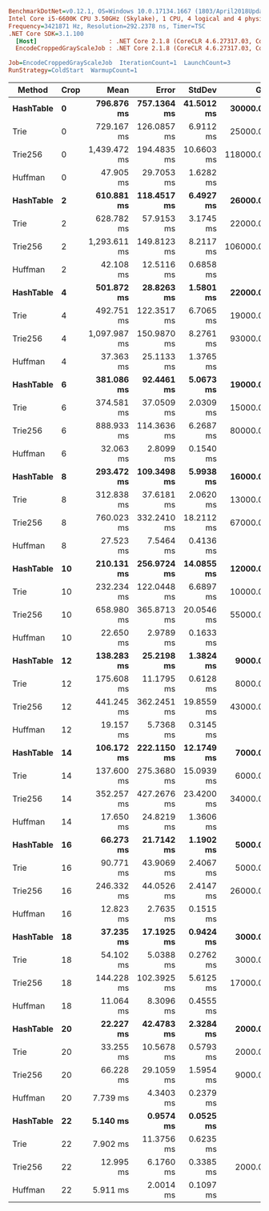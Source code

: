 ``` ini

BenchmarkDotNet=v0.12.1, OS=Windows 10.0.17134.1667 (1803/April2018Update/Redstone4)
Intel Core i5-6600K CPU 3.50GHz (Skylake), 1 CPU, 4 logical and 4 physical cores
Frequency=3421871 Hz, Resolution=292.2378 ns, Timer=TSC
.NET Core SDK=3.1.100
  [Host]                    : .NET Core 2.1.8 (CoreCLR 4.6.27317.03, CoreFX 4.6.27317.03), X64 RyuJIT
  EncodeCroppedGrayScaleJob : .NET Core 2.1.8 (CoreCLR 4.6.27317.03, CoreFX 4.6.27317.03), X64 RyuJIT

Job=EncodeCroppedGrayScaleJob  IterationCount=1  LaunchCount=3  
RunStrategy=ColdStart  WarmupCount=1  

```
|    Method | Crop |         Mean |       Error |     StdDev |       Gen 0 |      Gen 1 |     Gen 2 |    Allocated |
|---------- |----- |-------------:|------------:|-----------:|------------:|-----------:|----------:|-------------:|
| **HashTable** |    **0** |   **796.876 ms** | **757.1364 ms** | **41.5012 ms** |  **30000.0000** |  **8000.0000** | **2000.0000** | **178015.39 KB** |
|      Trie |    0 |   729.167 ms | 126.0857 ms |  6.9112 ms |  25000.0000 |  6000.0000 | 2000.0000 | 148240.57 KB |
|   Trie256 |    0 | 1,439.472 ms | 194.4835 ms | 10.6603 ms | 118000.0000 | 43000.0000 | 5000.0000 | 703784.02 KB |
|   Huffman |    0 |    47.905 ms |  29.7053 ms |  1.6282 ms |           - |          - |         - |    927.52 KB |
| **HashTable** |    **2** |   **610.881 ms** | **118.4517 ms** |  **6.4927 ms** |  **26000.0000** |  **7000.0000** | **2000.0000** | **154571.48 KB** |
|      Trie |    2 |   628.782 ms |  57.9153 ms |  3.1745 ms |  22000.0000 |  6000.0000 | 2000.0000 | 130023.77 KB |
|   Trie256 |    2 | 1,293.611 ms | 149.8123 ms |  8.2117 ms | 106000.0000 | 39000.0000 | 5000.0000 | 627770.66 KB |
|   Huffman |    2 |    42.108 ms |  12.5116 ms |  0.6858 ms |           - |          - |         - |    813.35 KB |
| **HashTable** |    **4** |   **501.872 ms** |  **28.8263 ms** |  **1.5801 ms** |  **22000.0000** |  **6000.0000** | **2000.0000** | **132666.66 KB** |
|      Trie |    4 |   492.751 ms | 122.3517 ms |  6.7065 ms |  19000.0000 |  5000.0000 | 2000.0000 | 112618.03 KB |
|   Trie256 |    4 | 1,097.987 ms | 150.9870 ms |  8.2761 ms |  93000.0000 | 34000.0000 | 5000.0000 | 551345.67 KB |
|   Huffman |    4 |    37.363 ms |  25.1133 ms |  1.3765 ms |           - |          - |         - |    704.41 KB |
| **HashTable** |    **6** |   **381.086 ms** |  **92.4461 ms** |  **5.0673 ms** |  **19000.0000** |  **4000.0000** | **2000.0000** | **112387.51 KB** |
|      Trie |    6 |   374.581 ms |  37.0509 ms |  2.0309 ms |  15000.0000 |  3000.0000 | 1000.0000 |  96247.05 KB |
|   Trie256 |    6 |   888.933 ms | 114.3636 ms |  6.2687 ms |  80000.0000 | 29000.0000 | 4000.0000 | 476826.16 KB |
|   Huffman |    6 |    32.063 ms |   2.8099 ms |  0.1540 ms |           - |          - |         - |    604.41 KB |
| **HashTable** |    **8** |   **293.472 ms** | **109.3498 ms** |  **5.9938 ms** |  **16000.0000** |  **4000.0000** | **2000.0000** |  **93109.17 KB** |
|      Trie |    8 |   312.838 ms |  37.6181 ms |  2.0620 ms |  13000.0000 |  3000.0000 | 1000.0000 |  79943.04 KB |
|   Trie256 |    8 |   760.023 ms | 332.2410 ms | 18.2112 ms |  67000.0000 | 24000.0000 | 4000.0000 | 397163.87 KB |
|   Huffman |    8 |    27.523 ms |   7.5464 ms |  0.4136 ms |           - |          - |         - |    507.49 KB |
| **HashTable** |   **10** |   **210.131 ms** | **256.9724 ms** | **14.0855 ms** |  **12000.0000** |  **3000.0000** | **1000.0000** |  **75099.16 KB** |
|      Trie |   10 |   232.234 ms | 122.0448 ms |  6.6897 ms |  10000.0000 |  2000.0000 | 1000.0000 |  64178.36 KB |
|   Trie256 |   10 |   658.980 ms | 365.8713 ms | 20.0546 ms |  55000.0000 | 20000.0000 | 4000.0000 | 319918.45 KB |
|   Huffman |   10 |    22.650 ms |   2.9789 ms |  0.1633 ms |           - |          - |         - |    418.79 KB |
| **HashTable** |   **12** |   **138.283 ms** |  **25.2198 ms** |  **1.3824 ms** |   **9000.0000** |  **2000.0000** | **1000.0000** |  **59144.07 KB** |
|      Trie |   12 |   175.608 ms |  11.1795 ms |  0.6128 ms |   8000.0000 |  2000.0000 | 1000.0000 |  50703.41 KB |
|   Trie256 |   12 |   441.245 ms | 362.2451 ms | 19.8559 ms |  43000.0000 | 16000.0000 | 3000.0000 | 254880.13 KB |
|   Huffman |   12 |    19.157 ms |   5.7368 ms |  0.3145 ms |           - |          - |         - |    341.96 KB |
| **HashTable** |   **14** |   **106.172 ms** | **222.1150 ms** | **12.1749 ms** |   **7000.0000** |  **2000.0000** | **1000.0000** |  **45028.55 KB** |
|      Trie |   14 |   137.600 ms | 275.3680 ms | 15.0939 ms |   6000.0000 |  2000.0000 | 1000.0000 |  39148.56 KB |
|   Trie256 |   14 |   352.257 ms | 427.2676 ms | 23.4200 ms |  34000.0000 | 13000.0000 | 3000.0000 | 199431.22 KB |
|   Huffman |   14 |    17.650 ms |  24.8219 ms |  1.3606 ms |           - |          - |         - |    274.67 KB |
| **HashTable** |   **16** |    **66.273 ms** |  **21.7142 ms** |  **1.1902 ms** |   **5000.0000** |  **2000.0000** | **1000.0000** |  **32357.63 KB** |
|      Trie |   16 |    90.771 ms |  43.9069 ms |  2.4067 ms |   5000.0000 |  1000.0000 |         - |  28569.32 KB |
|   Trie256 |   16 |   246.332 ms |  44.0526 ms |  2.4147 ms |  26000.0000 | 10000.0000 | 3000.0000 | 148783.94 KB |
|   Huffman |   16 |    12.823 ms |   2.7635 ms |  0.1515 ms |           - |          - |         - |    214.77 KB |
| **HashTable** |   **18** |    **37.235 ms** |  **17.1925 ms** |  **0.9424 ms** |   **3000.0000** |  **1000.0000** |         **-** |  **20707.84 KB** |
|      Trie |   18 |    54.102 ms |   5.0388 ms |  0.2762 ms |   3000.0000 |  1000.0000 |         - |  18238.54 KB |
|   Trie256 |   18 |   144.228 ms | 102.3925 ms |  5.6125 ms |  17000.0000 |  6000.0000 | 2000.0000 |   97889.9 KB |
|   Huffman |   18 |    11.064 ms |   8.3096 ms |  0.4555 ms |           - |          - |         - |     161.3 KB |
| **HashTable** |   **20** |    **22.227 ms** |  **42.4783 ms** |  **2.3284 ms** |   **2000.0000** |  **1000.0000** |         **-** |  **10902.92 KB** |
|      Trie |   20 |    33.255 ms |  10.5678 ms |  0.5793 ms |   2000.0000 |  1000.0000 |         - |   9865.92 KB |
|   Trie256 |   20 |    66.228 ms |  29.1059 ms |  1.5954 ms |   9000.0000 |  3000.0000 | 1000.0000 |  54155.62 KB |
|   Huffman |   20 |     7.739 ms |   4.3403 ms |  0.2379 ms |           - |          - |         - |    116.48 KB |
| **HashTable** |   **22** |     **5.140 ms** |   **0.9574 ms** |  **0.0525 ms** |           **-** |          **-** |         **-** |   **2325.01 KB** |
|      Trie |   22 |     7.902 ms |  11.3756 ms |  0.6235 ms |           - |          - |         - |   2505.25 KB |
|   Trie256 |   22 |    12.995 ms |   6.1760 ms |  0.3385 ms |   2000.0000 |  1000.0000 |         - |  13504.19 KB |
|   Huffman |   22 |     5.911 ms |   2.0014 ms |  0.1097 ms |           - |          - |         - |     78.06 KB |
